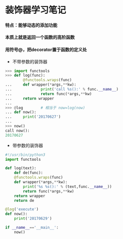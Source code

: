 # 装饰器学习笔记

#### 特点：能够动态的添加功能
#### 本质上就是返回一个函数的高阶函数
#### 用符号@，把decorator置于函数的定义处

* 不带参数的装饰器
```python
>>> import functools
>>> def log(func):
		@functools.wraps(func)
...     def wrapper(*args,**kw):
...             print('call %s():' % func.__name__)
...             return func(*args,**kw)
...     return wrapper
... 
>>> @log		# 相当于 now=log(now)
... def now():
...     print('20170627')
... 
>>> now()	
call now():
20170627
```

* 带参数的装饰器
```python
#!/usr/bin/python3
import functools

def log(text):
	def de(func):
    @functools.wraps(func)
    def wrapper(*args,**kw):
        print('%s %s():' % (text,func.__name__))
        return func(*args,**kw)
    return wrapper
    return de

@log('execute')
def now():
    print('20170629')

if __name__=='__main__':
	now()
```

